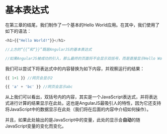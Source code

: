 # 基本表达式

在第三章的结尾，我们制作了一个基本的Hello World应用。在其中，我们使用了如下的语法：

```javascript
<h1>{{"Hello World!"}}</h1>

//上方的“{{”和“}}”既是AngularJS的基本表达式

//如果AngularJS被成功的引入，那么最终的页面将不会显示双括号，而是直接显示Hello World.
```

我们可以尝试下将表达式中的内容替换为如下内容，并观察运行的结果：

```javascript
{{ 1+1 }} //网页会显示2

{{ 'a' + 'bc' }} //网页会显示abc
```

从上我们可以看出，双括号内的内容，其实是一个JavaScript表达式，并将表达式进行计算的结果显示在此处。这也是AngularJS最吸引人的特性，因为它还支持将JavaScript中的数据显示在此处（我们将在后面的内容中介绍如何操作）。

并且，如果此处输出的是JavaScript中的变量，此处的显示会**自动**的随JavaScript变量的变化而变化。
